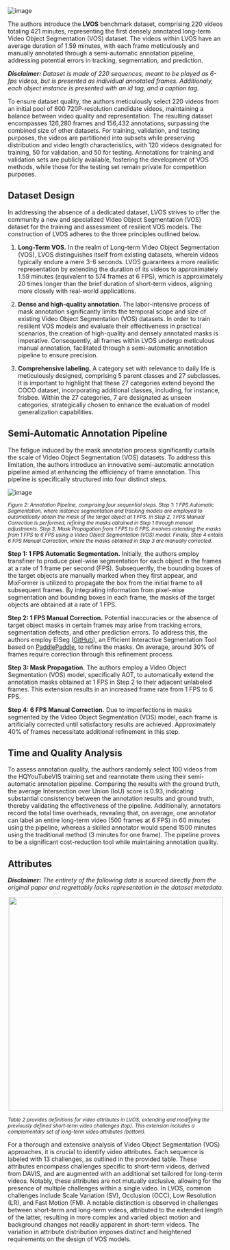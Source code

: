 <img src="https://github.com/dataset-ninja/lvos/assets/115161827/9f875681-3bba-459e-a678-e55529caa832" alt="image" />

The authors introduce the **LVOS** benchmark dataset, comprising 220 videos totaling 421 minutes, representing the first densely annotated long-term Video Object Segmentation (VOS) dataset. The videos within LVOS have an average duration of 1.59 minutes, with each frame meticulously and manually annotated through a semi-automatic annotation pipeline, addressing potential errors in tracking, segmentation, and prediction. 

<i>**Disclaimer:** Dataset is made of 220 sequences, meant to be played as 6-fps videos, but is presented as individual annotated frames. Additionaly, each object instance is presented with an id tag, and a caption tag. </i>

To ensure dataset quality, the authors meticulously select 220 videos from an initial pool of 600 720P-resolution candidate videos, maintaining a balance between video quality and representation. The resulting dataset encompasses 126,280 frames and 156,432 annotations, surpassing the combined size of other datasets. For training, validation, and testing purposes, the videos are partitioned into subsets while preserving distribution and video length characteristics, with 120 videos designated for training, 50 for validation, and 50 for testing. Annotations for training and validation sets are publicly available, fostering the development of VOS methods, while those for the testing set remain private for competition purposes.

## Dataset Design

In addressing the absence of a dedicated dataset, LVOS strives to offer the community a new and specialized Video Object Segmentation (VOS) dataset for the training and assessment of resilient VOS models. The construction of LVOS adheres to the three principles outlined below.

1) **Long-Term VOS.** In the realm of Long-term Video Object Segmentation (VOS), LVOS distinguishes itself from existing datasets, wherein videos typically endure a mere 3-6 seconds. LVOS guarantees a more realistic representation by extending the duration of its videos to approximately 1.59 minutes (equivalent to 574 frames at 6 FPS), which is approximately 20 times longer than the brief duration of short-term videos, aligning more closely with real-world applications.

2) **Dense and high-quality annotation.** The labor-intensive process of mask annotation significantly limits the temporal scope and size of existing Video Object Segmentation (VOS) datasets. In order to train resilient VOS models and evaluate their effectiveness in practical scenarios, the creation of high-quality and densely annotated masks is imperative. Consequently, all frames within LVOS undergo meticulous manual annotation, facilitated through a semi-automatic annotation pipeline to ensure precision.

3) **Comprehensive labeling.** A category set with relevance to daily life is meticulously designed, comprising 5 parent classes and 27 subclasses. It is important to highlight that these 27 categories extend beyond the COCO dataset, incorporating additional classes, including, for instance, frisbee. Within the 27 categories, 7 are designated as unseen categories, strategically chosen to enhance the evaluation of model generalization capabilities.


## Semi-Automatic Annotation Pipeline

The fatigue induced by the mask annotation process significantly curtails the scale of Video Object Segmentation (VOS) datasets. To address this limitation, the authors introduce an innovative semi-automatic annotation pipeline aimed at enhancing the efficiency of frame annotation. This pipeline is specifically structured into four distinct steps.

<img src="https://github.com/dataset-ninja/lvos/assets/115161827/33d8eb05-0e2e-41bc-b877-2a889d20991c" alt="image" />

<span style="font-size: smaller; font-style: italic;">Figure 2: Annotation Pipeline, comprising four sequential steps. Step 1: 1 FPS Automatic Segmentation, where instance segmentation and tracking models are employed to automatically obtain the mask of the target object at 1 FPS. In Step 2, 1 FPS Manual Correction is performed, refining the masks obtained in Step 1 through manual adjustments. Step 3, Mask Propagation from 1 FPS to 6 FPS, involves extending the masks from 1 FPS to 6 FPS using a Video Object Segmentation (VOS) model. Finally, Step 4 entails 6 FPS Manual Correction, where the masks obtained in Step 3 are manually corrected.</span>

**Step 1: 1 FPS Automatic Segmentation.** Initially, the authors employ transfiner to produce pixel-wise segmentation for each object in the frames at a rate of 1 frame per second (FPS). Subsequently, the bounding boxes of the target objects are manually marked when they first appear, and MixFormer is utilized to propagate the box from the initial frame to all subsequent frames. By integrating information from pixel-wise segmentation and bounding boxes in each frame, the masks of the target objects are obtained at a rate of 1 FPS.

**Step 2: 1 FPS Manual Correction.** Potential inaccuracies or the absence of target object masks in certain frames may arise from tracking errors, segmentation defects, and other prediction errors. To address this, the authors employ EISeg ([GitHub](https://github.com/PaddleCV-SIG/EISeg)), an Efficient Interactive Segmentation Tool based on [PaddlePaddle](https://www.paddlepaddle.org.cn/en), to refine the masks. On average, around 30% of frames require correction through this refinement process.

**Step 3: Mask Propagation.** The authors employ a Video Object Segmentation (VOS) model, specifically AOT, to automatically extend the annotation masks obtained at 1 FPS in Step 2 to their adjacent unlabeled frames. This extension results in an increased frame rate from 1 FPS to 6 FPS.

**Step 4: 6 FPS Manual Correction.** Due to imperfections in masks segmented by the Video Object Segmentation (VOS) model, each frame is artificially corrected until satisfactory results are achieved. Approximately 40% of frames necessitate additional refinement in this step.

## Time and Quality Analysis

To assess annotation quality, the authors randomly select 100 videos from the HQYouTubeVIS training set and reannotate them using their semi-automatic annotation pipeline. Comparing the results with the ground truth, the average Intersection over Union (IoU) score is 0.93, indicating substantial consistency between the annotation results and ground truth, thereby validating the effectiveness of the pipeline. Additionally, annotators record the total time overheads, revealing that, on average, one annotator can label an entire long-term video (500 frames at 6 FPS) in 60 minutes using the pipeline, whereas a skilled annotator would spend 1500 minutes using the traditional method (3 minutes for one frame). The pipeline proves to be a significant cost-reduction tool while maintaining annotation quality.

## Attributes 

<i>**Disclaimer:** The entirety of the following data is sourced directly from the original paper and regrettably lacks representation in the dataset metadata. </i>
<p align="center">
<img src="https://github.com/dataset-ninja/lvos/assets/115161827/484e0c63-b5e4-4052-89a4-0d7eefda8c5d" width=500/>
</p>

<span style="font-size: smaller; font-style: italic;"> Table 2 provides definitions for video attributes in LVOS, extending and modifying the previously defined short-term video challenges (top). This extension includes a complementary set of long-term video attributes (bottom). </span>

For a thorough and extensive analysis of Video Object Segmentation (VOS) approaches, it is crucial to identify video attributes. Each sequence is labeled with 13 challenges, as outlined in the provided table. These attributes encompass challenges specific to short-term videos, derived from DAVIS, and are augmented with an additional set tailored for long-term videos. Notably, these attributes are not mutually exclusive, allowing for the presence of multiple challenges within a single video. In LVOS, common challenges include Scale Variation (SV), Occlusion (OCC), Low Resolution (LR), and Fast Motion (FM). A notable distinction is observed in challenges between short-term and long-term videos, attributed to the extended length of the latter, resulting in more complex and varied object motion and background changes not readily apparent in short-term videos. The variation in attribute distribution imposes distinct and heightened requirements on the design of VOS models.


